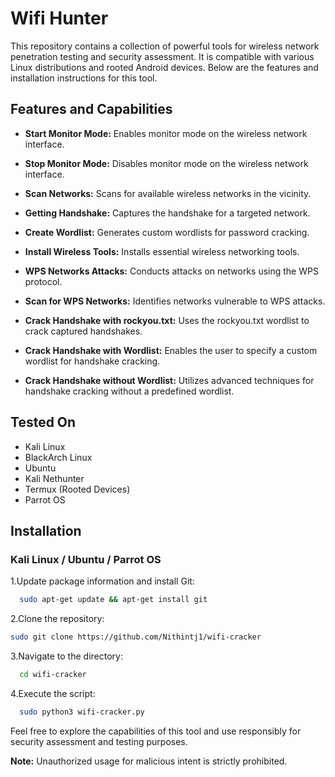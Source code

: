 
# Wifi Hunter

This repository contains a collection of powerful tools for wireless network penetration testing and security assessment. It is compatible with various Linux distributions and rooted Android devices. Below are the features and installation instructions for this tool.

## Features and Capabilities

- **Start Monitor Mode:** Enables monitor mode on the wireless network interface.
- **Stop Monitor Mode:** Disables monitor mode on the wireless network interface.

- **Scan Networks:** Scans for available wireless networks in the vicinity.

- **Getting Handshake:** Captures the handshake for a targeted network.
- **Create Wordlist:** Generates custom wordlists for password cracking.
- **Install Wireless Tools:** Installs essential wireless networking tools.
- **WPS Networks Attacks:** Conducts attacks on networks using the WPS protocol.
- **Scan for WPS Networks:** Identifies networks vulnerable to WPS attacks.
- **Crack Handshake with rockyou.txt:** Uses the rockyou.txt wordlist to crack captured handshakes.
- **Crack Handshake with Wordlist:** Enables the user to specify a custom wordlist for handshake cracking.
- **Crack Handshake without Wordlist:** Utilizes advanced techniques for handshake cracking without a predefined wordlist.
## Tested On
- Kali Linux
- BlackArch Linux
- Ubuntu
- Kali Nethunter
- Termux (Rooted Devices)
- Parrot OS
## Installation
### Kali Linux / Ubuntu / Parrot OS
1.Update package information and install Git:
```bash
  sudo apt-get update && apt-get install git

```
2.Clone the repository:
```bash
sudo git clone https://github.com/Nithintj1/wifi-cracker

```
3.Navigate to the directory:
```bash
  cd wifi-cracker

```
4.Execute the script:
```bash
  sudo python3 wifi-cracker.py
```
Feel free to explore the capabilities of this tool and use responsibly for security assessment and testing purposes.

**Note:** Unauthorized usage for malicious intent is strictly prohibited.








